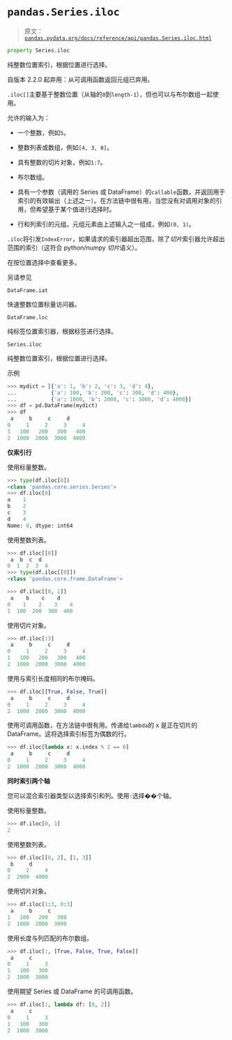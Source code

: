 # `pandas.Series.iloc`

> 原文：[`pandas.pydata.org/docs/reference/api/pandas.Series.iloc.html`](https://pandas.pydata.org/docs/reference/api/pandas.Series.iloc.html)

```py
property Series.iloc
```

纯整数位置索引，根据位置进行选择。

自版本 2.2.0 起弃用：从可调用函数返回元组已弃用。

`.iloc[]`主要基于整数位置（从轴的`0`到`length-1`），但也可以与布尔数组一起使用。

允许的输入为：

+   一个整数，例如`5`。

+   整数列表或数组，例如`[4, 3, 0]`。

+   具有整数的切片对象，例如`1:7`。

+   布尔数组。

+   具有一个参数（调用的 Series 或 DataFrame）的`callable`函数，并返回用于索引的有效输出（上述之一）。在方法链中很有用，当您没有对调用对象的引用，但希望基于某个值进行选择时。

+   行和列索引的元组。元组元素由上述输入之一组成，例如`(0, 1)`。

`.iloc`将引发`IndexError`，如果请求的索引器超出范围，除了*切片*索引器允许超出范围的索引（这符合 python/numpy *切片*语义）。

在按位置选择中查看更多。

另请参见

`DataFrame.iat`

快速整数位置标量访问器。

`DataFrame.loc`

纯标签位置索引器，根据标签进行选择。

`Series.iloc`

纯整数位置索引，根据位置进行选择。

示例

```py
>>> mydict = [{'a': 1, 'b': 2, 'c': 3, 'd': 4},
...           {'a': 100, 'b': 200, 'c': 300, 'd': 400},
...           {'a': 1000, 'b': 2000, 'c': 3000, 'd': 4000}]
>>> df = pd.DataFrame(mydict)
>>> df
 a     b     c     d
0     1     2     3     4
1   100   200   300   400
2  1000  2000  3000  4000 
```

**仅索引行**

使用标量整数。

```py
>>> type(df.iloc[0])
<class 'pandas.core.series.Series'>
>>> df.iloc[0]
a    1
b    2
c    3
d    4
Name: 0, dtype: int64 
```

使用整数列表。

```py
>>> df.iloc[[0]]
 a  b  c  d
0  1  2  3  4
>>> type(df.iloc[[0]])
<class 'pandas.core.frame.DataFrame'> 
```

```py
>>> df.iloc[[0, 1]]
 a    b    c    d
0    1    2    3    4
1  100  200  300  400 
```

使用切片对象。

```py
>>> df.iloc[:3]
 a     b     c     d
0     1     2     3     4
1   100   200   300   400
2  1000  2000  3000  4000 
```

使用与索引长度相同的布尔掩码。

```py
>>> df.iloc[[True, False, True]]
 a     b     c     d
0     1     2     3     4
2  1000  2000  3000  4000 
```

使用可调用函数，在方法链中很有用。传递给`lambda`的 x 是正在切片的 DataFrame。这将选择索引标签为偶数的行。

```py
>>> df.iloc[lambda x: x.index % 2 == 0]
 a     b     c     d
0     1     2     3     4
2  1000  2000  3000  4000 
```

**同时索引两个轴**

您可以混合索引器类型以选择索引和列。使用`:`选择��个轴。

使用标量整数。

```py
>>> df.iloc[0, 1]
2 
```

使用整数列表。

```py
>>> df.iloc[[0, 2], [1, 3]]
 b     d
0     2     4
2  2000  4000 
```

使用切片对象。

```py
>>> df.iloc[1:3, 0:3]
 a     b     c
1   100   200   300
2  1000  2000  3000 
```

使用长度与列匹配的布尔数组。

```py
>>> df.iloc[:, [True, False, True, False]]
 a     c
0     1     3
1   100   300
2  1000  3000 
```

使用期望 Series 或 DataFrame 的可调用函数。

```py
>>> df.iloc[:, lambda df: [0, 2]]
 a     c
0     1     3
1   100   300
2  1000  3000 
```
